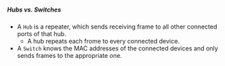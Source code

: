 ##### Hubs vs. Switches

- A `Hub` is a repeater, which sends receiving frame to all other connected ports of that hub.
  - A hub repeats each frome to every connected device.
- A `Switch` knows the MAC addresses of the connected devices and only sends frames to the appropriate one.